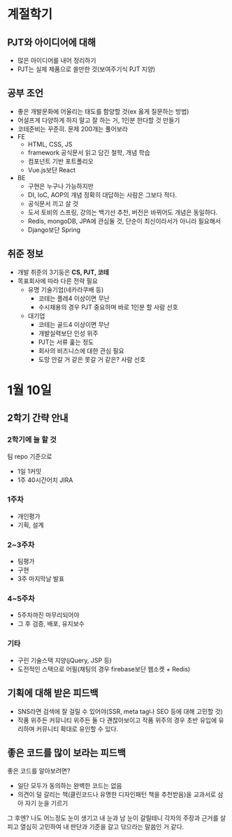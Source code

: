 # 계절학기
## PJT와 아이디어에 대해
- 많은 아이디어를 내어 정리하기
- PJT는 실제 제품으로 쓸만한 것(보여주기식 PJT 지양)

## 공부 조언
- 좋은 개발문화에 어울리는 태도를 함양할 것(ex 옳게 질문하는 방법)
- 어설프게 다양하게 하지 말고 잘 하는 거, 1인분 한다할 것 만들기
- 코테준비는 꾸준히. 문제 200개는 풀어보라
- FE
    - HTML, CSS, JS
    - framework 공식문서 읽고 담긴 철학, 개념 학습
    - 컴포넌트 기반 포트폴리오
    - Vue.js보단 React
- BE
    - 구현은 누구나 가능하지만
    - DI, IoC, AOP의 개념 정확히 대답하는 사람은 그보다 적다.
    - 공식문서 끼고 살 것
    - 도서 토비의 스프링, 강의는 백기선 추천, 버전은 바뀌어도 개념은 동일하다.
    - Redis, mongoDB, JPA에 관심둘 것, 단순이 최신이라서가 아니라 필요해서
    - Django보단 Spring
## 취준 정보
- 개발 취준의 3기둥은 **CS, PJT, 코테**
- 목표회사에 따라 다른 전략 필요
    - 유명 기술기업(네카라쿠배 등) 
        - 코테는 플레4 이상이면 무난
        - 수시채용의 경우 PJT 중요하며 바로 1인분 할 사람 선호
    - 대기업 
        - 코테는 골드4 이상이면 무난
        - 개발실력보단 인성 위주
        - PJT는 서류 훑는 정도
        - 회사의 비즈니스에 대한 관심 필요
        - 도망 안갈 거 같은 못갈 거 같은? 사람 선호

# 1월 10일
## 2학기 간략 안내
### 2학기에 늘 할 것
팀 repo 기준으로
- 1일 1커밋
- 1주 40시간어치 JIRA
### 1주차
- 개인평가
- 기획, 설계
### 2~3주차
- 팀평가
- 구현
- 3주 마지막날 발표
### 4~5주차
- 5주차까진 마무리되어야
- 그 후 검증, 배포, 유지보수
### 기타
- 구린 기술스택 지양(jQuery, JSP 등)
- 도전적인 스택으로 어필(채팅의 경우 firebase보단 웹소켓 + Redis)

## 기획에 대해 받은 피드백
- SNS라면 검색에 잘 걸릴 수 있어야(SSR, meta tag나 SEO 등에 대해 고민할 것)
- 작품 위주든 커뮤니티 위주든 둘 다 괜찮아보이고 작품 위주의 경우 초반 유입에 유리하며 커뮤니티 확대로 유인할 수 있다.

## 좋은 코드를 많이 보라는 피드백
좋은 코드를 알아보려면?
- 일단 모두가 동의하는 완벽한 코드는 없음
- 의견이 덜 갈리는 책(클린코드나 유명한 디자인패턴 책을 추천받음)을 교과서로 삼아 자기 눈을 기르기

그 후엔? 나도 어느정도 눈이 생기고 내 눈과 남 눈이 갈릴테니 각자의 주장과 근거를 살피고 열심히 고민하여 내 판단과 기준을 갈고 닦으라는 말씀인 거 같다.
